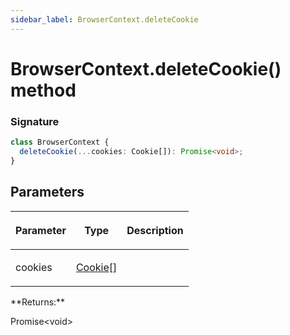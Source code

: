 ```yaml
---
sidebar_label: BrowserContext.deleteCookie
---
```


# BrowserContext.deleteCookie() method

### Signature

```typescript
class BrowserContext {
  deleteCookie(...cookies: Cookie[]): Promise<void>;
}
```

## Parameters

<table><thead><tr><th>

Parameter

</th><th>

Type

</th><th>

Description

</th></tr></thead>
<tbody><tr><td>

cookies

</td><td>

[Cookie](./puppeteer.cookie.md)\[\]

</td><td>

</td></tr>
</tbody></table>
**Returns:**

Promise&lt;void&gt;
